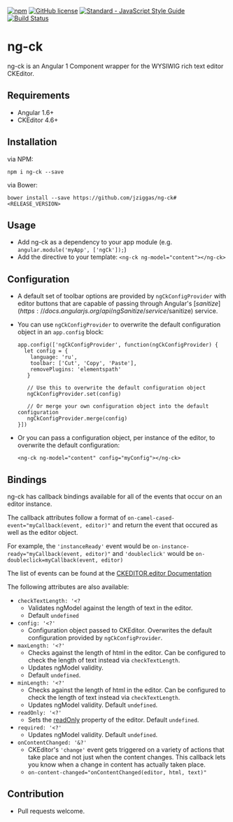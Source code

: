 [![npm](https://img.shields.io/npm/v/ng-ck.svg)](https://www.npmjs.com/package/ng-ck)
[![GitHub license](https://img.shields.io/badge/license-MIT-blue.svg)](https://raw.githubusercontent.com/jziggas/ng-ck/master/LICENSE)
[![Standard - JavaScript Style Guide](https://img.shields.io/badge/code%20style-standard-brightgreen.svg)](http://standardjs.com/)
[![Build Status](https://travis-ci.org/jziggas/ng-ck.svg?branch=master)](https://travis-ci.org/jziggas/ng-ck)

# ng-ck

ng-ck is an Angular 1 Component wrapper for the WYSIWIG rich text editor CKEditor.

## Requirements

- Angular 1.6+
- CKEditor 4.6+

## Installation

via NPM:

`npm i ng-ck --save`

via Bower:

`bower install --save https://github.com/jziggas/ng-ck#<RELEASE_VERSION>`

## Usage

- Add ng-ck as a dependency to your app module (e.g. `angular.module('myApp', ['ngCk']);`)
- Add the directive to your template: `<ng-ck ng-model="content"></ng-ck>`

## Configuration

- A default set of toolbar options are provided by `ngCkConfigProvider` with editor buttons that are capable of passing through Angular's [$sanitize](https://docs.angularjs.org/api/ngSanitize/service/$sanitize) service.
- You can use `ngCkConfigProvider` to overwrite the default configuration object in an `app.config` block:

  ```
  app.config(['ngCkConfigProvider', function(ngCkConfigProvider) {
    let config = {
      language: 'ru',
      toolbar: ['Cut', 'Copy', 'Paste'],
      removePlugins: 'elementspath'
     }
     
     // Use this to overwrite the default configuration object
     ngCkConfigProvider.set(config)
     
     // Or merge your own configuration object into the default configuration
     ngCkConfigProvider.merge(config)
  }])
  ```

- Or you can pass a configuration object, per instance of the editor, to overwrite the default configuration:

  ```
  <ng-ck ng-model="content" config="myConfig"></ng-ck>
  ```

## Bindings

ng-ck has callback bindings available for all of the events that occur on an editor instance.

The callback attributes follow a format of `on-camel-cased-event="myCallback(event, editor)"` and return the event that occured as well as the editor object.

For example, the `'instanceReady'` event would be `on-instance-ready="myCallback(event, editor)"` and `'doubleclick'` would be `on-doubleclick=myCallback(event, editor)`

The list of events can be found at the [CKEDITOR.editor Documentation](http://docs.ckeditor.com/#!/api/CKEDITOR.editor)

The following attributes are also available:

- `checkTextLength: '<?`
  - Validates ngModel against the length of text in the editor.
  - Default `undefined`
- `config: '<?'`
  - Configuration object passed to CKEditor. Overwrites the default configuration provided by `ngCkConfigProvider`.
- `maxLength: '<?'`
  - Checks against the length of html in the editor. Can be configured to check the length of text instead via `checkTextLength`.
  - Updates ngModel validity.
  - Default `undefined`.
- `minLength: '<?'`
  - Checks against the length of html in the editor. Can be configured to check the length of text instead via `checkTextLength`.
  - Updates ngModel validity. Default `undefined`.
- `readOnly: '<?'`
  - Sets the [readOnly](http://docs.ckeditor.com/#!/api/CKEDITOR.editor-property-readOnly) property of the editor. Default `undefined`.
- `required: '<?'`
  - Updates ngModel validity. Default `undefined`.
- `onContentChanged: '&?'`
  - CKEditor's `'change'` event gets triggered on a variety of actions that take place and not just when the content changes. This callback lets you know when a change in content has actually taken place.
  - `on-content-changed="onContentChanged(editor, html, text)"`

## Contribution
- Pull requests welcome.
